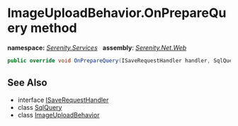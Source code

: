 # ImageUploadBehavior.OnPrepareQuery method
**namespace:** *[Serenity.Services](../../README.md#serenity.services-namespace)*   **assembly**: *[Serenity.Net.Web](../../README.md)*

```csharp
public override void OnPrepareQuery(ISaveRequestHandler handler, SqlQuery query)
```

## See Also

* interface [ISaveRequestHandler](../Serenity.Net.Services/../ISaveRequestHandler.md)
* class [SqlQuery](../Serenity.Net.Data/../../Serenity.Data/SqlQuery.md)
* class [ImageUploadBehavior](../ImageUploadBehavior.md)